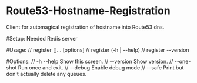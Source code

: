 # Route53-Hostname-Registration
Client for automagical registration of hostname into Route53 dns.

#Setup:
  Needed Redis server 

#Usage:
  // register <role> [<alias>]... [options]
  // register (-h | --help)
  // register --version

#Options:
  // -h --help     Show this screen.
  // --version     Show version.
  // --one-shot    Run once and exit.
  // --debug       Enable debug mode
  // --safe        Print but don't actually delete any queues.






